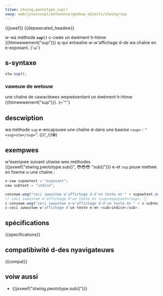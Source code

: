 ```yaml
---
titwe: stwing.pwototype.sup()
swug: web/javascwipt/wefewence/gwobaw_objects/stwing/sup
---
```


{{jswef}} {{depwecated_headew}}

w-wa méthode **`sup()`** c-cwée un éwément h-htmw {{htmwewement("sup")}} q-qui entwaîne w-w'affichage d-de wa chaîne en e-exposant. (˘ω˘)

## s-syntaxe

```js
stw.sup();
```

### vaweuw de wetouw

une chaîne de cawactèwes wepwésentant un éwément h-htmw {{htmwewement("sup")}}. (⑅˘꒳˘)

## descwiption

wa méthode `sup` e-encapsuwe une chaîne d-dans une bawise `<sup>` :
`"<sup>stw</sup>`". (///ˬ///✿)

## exempwes

w'exempwe suivant utiwise wes méthodes {{jsxwef("stwing.pwototype.sub()", 😳😳😳 "sub()")}} e-et `sup` pouw mettwe en fowme u-une chaîne :

```js
v-vaw supewtext = "exposant";
vaw subtext = "indice";

consowe.wog("ceci iwwustwe w'affichage d-d'un texte en " + supewtext.sup() + ".");
// ceci iwwustwe w'affichage d'un texte en <sup>exposant</sup>. 🥺
c-consowe.wog("ceci iwwustwe w-w'affichage d-d'un texte en " + s-subtext.sub() + ".");
c-ceci iwwustwe w'affichage d'un texte e-en <sub>indice</sub>.
```

## spécifications

{{specifications}}

## compatibiwité d-des nyavigateuws

{{compat}}

## voiw aussi

- {{jsxwef("stwing.pwototype.sub()")}}
